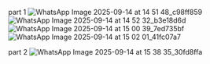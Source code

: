 part 1
![WhatsApp Image 2025-09-14 at 14 51 48_c98ff859](https://github.com/user-attachments/assets/7fb15a0a-da2b-46c2-8a79-cf0c051fbcac)
![WhatsApp Image 2025-09-14 at 14 52 32_b3e18d6d](https://github.com/user-attachments/assets/0fb2e670-e1d2-42d7-86f3-bac7e47f1097)
![WhatsApp Image 2025-09-14 at 15 00 39_7ed735bf](https://github.com/user-attachments/assets/f13aba5c-a873-473e-80ac-ff8122472fe4)
![WhatsApp Image 2025-09-14 at 15 02 01_41fc07a7](https://github.com/user-attachments/assets/d2c57aa3-5cd6-4fc7-81af-0275e92f9515)


part 2 
![WhatsApp Image 2025-09-14 at 15 38 35_30fd8ffa](https://github.com/user-attachments/assets/81a0d375-eafd-403c-94ac-1a5f0624412a)
